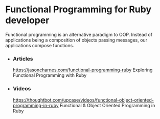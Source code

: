 # Functional Programming for Ruby developer

Functional programming is an alternative paradigm to OOP. Instead of applications being a composition of objects passing messages, our applications compose functions.

+ ### Articles

    https://jasoncharnes.com/functional-programming-ruby Exploring Functional Programming with Ruby

+ ### Videos

    https://thoughtbot.com/upcase/videos/functional-object-oriented-programming-in-ruby Functional & Object Oriented Programming in Ruby
    
